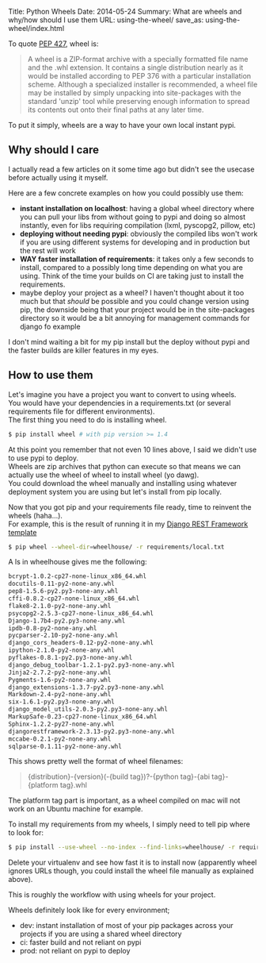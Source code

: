 Title: Python Wheels
Date: 2014-05-24
Summary: What are wheels and why/how should I use them
URL: using-the-wheel/
save_as: using-the-wheel/index.html


To quote [PEP 427](http://legacy.python.org/dev/peps/pep-0427/), wheel is:

> A wheel is a ZIP-format archive with a specially formatted file name and the .whl extension. It contains a single distribution nearly as it would be installed according to PEP 376 with a particular installation scheme. Although a specialized installer is recommended, a wheel file may be installed by simply unpacking into site-packages with the standard 'unzip' tool while preserving enough information to spread its contents out onto their final paths at any later time.

To put it simply, wheels are a way to have your own local instant pypi.  

## Why should I care
I actually read a few articles on it some time ago but didn't see the usecase before actually using it myself.    

Here are a few concrete examples on how you could possibly use them:

- **instant installation on localhost**: having a global wheel directory where you can pull your libs from without going to pypi and doing so almost instantly, even for libs requiring compilation (lxml, pyscopg2, pillow, etc)
- **deploying without needing pypi**: obviously the compiled libs won't work if you are using different systems for developing and in production but the rest will work
- **WAY faster installation of requirements**: it takes only a few seconds to install, compared to a possibly long time depending on what you are using. Think of the time your builds on CI are taking just to install the requirements.
- maybe deploy your project as a wheel? I haven't thought about it too much but that *should* be possible and you could change version using pip, the downside being that your project would be in the site-packages directory so it would be a bit annoying for management commands for django fo example

I don't mind waiting a bit for my pip install but the deploy without pypi and the faster builds are killer features in my eyes.  

## How to use them
Let's imagine you have a project you want to convert to using wheels.  
You would have your dependencies in a requirements.txt (or several requirements file for different environments).  
The first thing you need to do is installing wheel.

```bash
$ pip install wheel # with pip version >= 1.4
```
At this point you remember that not even 10 lines above, I said we didn't use to use pypi to deploy.  
Wheels are zip archives that python can execute so that means we can actually use the wheel of wheel to install wheel (yo dawg).  
You could download the wheel manually and installing using whatever deployment system you are using but let's install from pip locally.  

Now that you got pip and your requirements file ready, time to reinvent the wheels (haha...).  
For example, this is the result of running it in my [Django REST Framework template](https://github.com/Keats/django-drf-template)

``` bash
$ pip wheel --wheel-dir=wheelhouse/ -r requirements/local.txt
```

A ls in wheelhouse gives me the following:
``` bash
bcrypt-1.0.2-cp27-none-linux_x86_64.whl          
docutils-0.11-py2-none-any.whl              
pep8-1.5.6-py2.py3-none-any.whl
cffi-0.8.2-cp27-none-linux_x86_64.whl            
flake8-2.1.0-py2-none-any.whl               
psycopg2-2.5.3-cp27-none-linux_x86_64.whl
Django-1.7b4-py2.py3-none-any.whl                
ipdb-0.8-py2-none-any.whl                   
pycparser-2.10-py2-none-any.whl
django_cors_headers-0.12-py2-none-any.whl        
ipython-2.1.0-py2-none-any.whl              
pyflakes-0.8.1-py2.py3-none-any.whl
django_debug_toolbar-1.2.1-py2.py3-none-any.whl  
Jinja2-2.7.2-py2-none-any.whl               
Pygments-1.6-py2-none-any.whl
django_extensions-1.3.7-py2.py3-none-any.whl     
Markdown-2.4-py2-none-any.whl               
six-1.6.1-py2.py3-none-any.whl
django_model_utils-2.0.3-py2.py3-none-any.whl    
MarkupSafe-0.23-cp27-none-linux_x86_64.whl  
Sphinx-1.2.2-py27-none-any.whl
djangorestframework-2.3.13-py2.py3-none-any.whl  
mccabe-0.2.1-py2-none-any.whl               
sqlparse-0.1.11-py2-none-any.whl
```
This shows pretty well the format of wheel filenames:

> {distribution}-{version}(-{build tag})?-{python tag}-{abi tag}-{platform tag}.whl

The platform tag part is important, as a wheel compiled on mac will not work on an Ubuntu machine for example.

To install my requirements from my wheels, I simply need to tell pip where to look for:

```bash
$ pip install --use-wheel --no-index --find-links=wheelhouse/ -r requirements/local.txt
``` 
Delete your virtualenv and see how fast it is to install now (apparently wheel ignores URLs though, you could install the wheel file manually as explained above).  

This is roughly the workflow with using wheels for your project.  

Wheels definitely look like for every environment; 

- dev: instant installation of most of your pip packages across your projects if you are using a shared wheel directory
- ci: faster build and not reliant on pypi
- prod: not reliant on pypi to deploy 